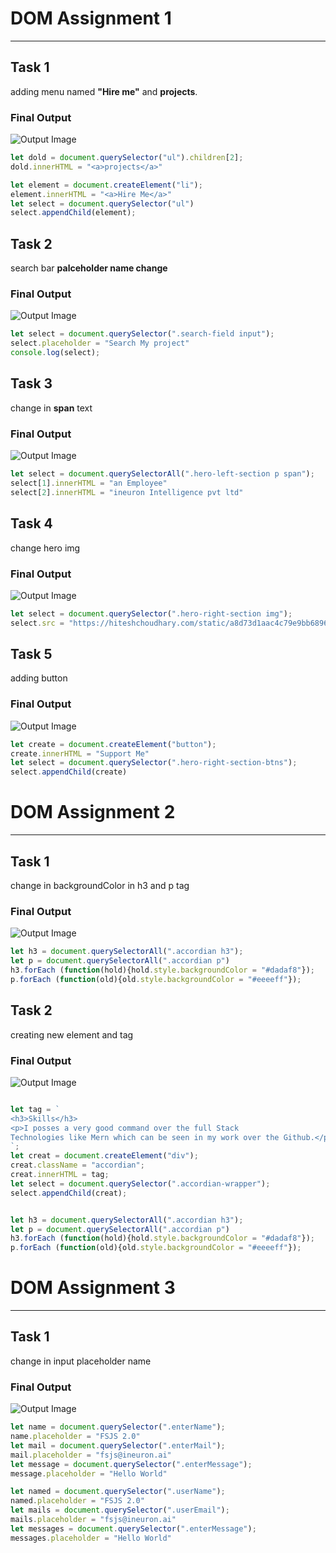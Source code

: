 # **DOM Assignment 1**
---
## **Task 1** 
adding menu named **"Hire me"** and **projects**.
### **Final Output**
![Output Image](./task1Output.png)
```js
let dold = document.querySelector("ul").children[2];
dold.innerHTML = "<a>projects</a>"

let element = document.createElement("li");
element.innerHTML = "<a>Hire Me</a>"
let select = document.querySelector("ul")
select.appendChild(element);
```
## **Task 2**
search bar **palceholder name change**
### **Final Output**
![Output Image](./task2Output.png)
```js
let select = document.querySelector(".search-field input");
select.placeholder = "Search My project"
console.log(select);
```
## **Task 3**
change in **span** text 
### **Final Output**
![Output Image](./task3Output.png)
```js
let select = document.querySelectorAll(".hero-left-section p span");
select[1].innerHTML = "an Employee"
select[2].innerHTML = "ineuron Intelligence pvt ltd"
```
## **Task 4**
change hero img 
### **Final Output**
![Output Image](./task4Output.png)
```js
let select = document.querySelector(".hero-right-section img");
select.src = "https://hiteshchoudhary.com/static/a8d73d1aac4c79e9bb689640e6090367/2eaab/person-image.jpg"
```
## **Task 5**
adding button 
### **Final Output**
![Output Image](./task5Output.png)
```js
let create = document.createElement("button");
create.innerHTML = "Support Me"
let select = document.querySelector(".hero-right-section-btns");
select.appendChild(create)
```

# **DOM Assignment 2**
---
## **Task 1**
change in backgroundColor in h3 and p tag
### **Final Output**
![Output Image](/DOM%20Assignments%202.0%20Batch%20copy/DOM%20Assignment%202.0%201%2C2%2C3/secondAssignmentImage/task1Output.png)
```js
let h3 = document.querySelectorAll(".accordian h3");
let p = document.querySelectorAll(".accordian p")
h3.forEach (function(hold){hold.style.backgroundColor = "#dadaf8"});
p.forEach (function(old){old.style.backgroundColor = "#eeeeff"});
```
## **Task 2**
creating new element and tag
### **Final Output**
![Output Image](/DOM%20Assignments%202.0%20Batch%20copy/DOM%20Assignment%202.0%201%2C2%2C3/secondAssignmentImage/task2Output.png)
```js

let tag = `
<h3>Skills</h3>
<p>I posses a very good command over the full Stack 
Technologies like Mern which can be seen in my work over the Github.</p>
`;
let creat = document.createElement("div");
creat.className = "accordian";
creat.innerHTML = tag;
let select = document.querySelector(".accordian-wrapper");
select.appendChild(creat);


let h3 = document.querySelectorAll(".accordian h3");
let p = document.querySelectorAll(".accordian p")
h3.forEach (function(hold){hold.style.backgroundColor = "#dadaf8"});
p.forEach (function(old){old.style.backgroundColor = "#eeeeff"});
```
# **DOM Assignment 3**
---
## **Task 1**
change in input placeholder name
### **Final Output**
![Output Image](/DOM%20Assignments%202.0%20Batch%20copy/DOM%20Assignment%202.0%201%2C2%2C3/thirdAssignmentImage/task1Output.png)
```js
let name = document.querySelector(".enterName");
name.placeholder = "FSJS 2.0"
let mail = document.querySelector(".enterMail");
mail.placeholder = "fsjs@ineuron.ai"
let message = document.querySelector(".enterMessage");
message.placeholder = "Hello World"

let named = document.querySelector(".userName");
named.placeholder = "FSJS 2.0"
let mails = document.querySelector(".userEmail");
mails.placeholder = "fsjs@ineuron.ai"
let messages = document.querySelector(".enterMessage");
messages.placeholder = "Hello World"
```